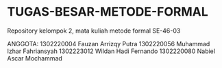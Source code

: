 # TUGAS-BESAR-METODE-FORMAL
Repository kelompok 2, mata kuliah metode formal SE-46-03

ANGGOTA:
1302220004	Fauzan Arrizqy Putra
1302220056	Muhammad Izhar Fahriansyah
1302223012	Wildan Hadi Fernando
1302220080	Nabiel Ascar Mochammad
